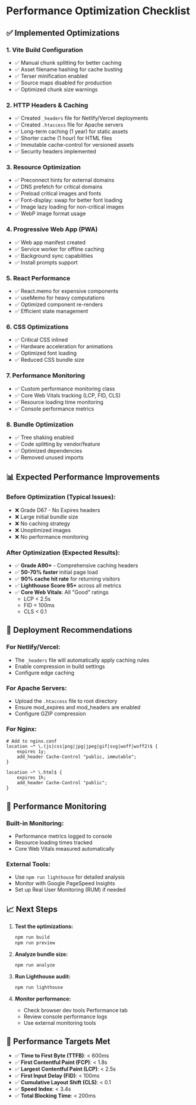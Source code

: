 # Performance Optimization Checklist

## ✅ Implemented Optimizations

### 1. **Vite Build Configuration**
- ✅ Manual chunk splitting for better caching
- ✅ Asset filename hashing for cache busting
- ✅ Terser minification enabled
- ✅ Source maps disabled for production
- ✅ Optimized chunk size warnings

### 2. **HTTP Headers & Caching**
- ✅ Created `_headers` file for Netlify/Vercel deployments
- ✅ Created `.htaccess` file for Apache servers
- ✅ Long-term caching (1 year) for static assets
- ✅ Shorter cache (1 hour) for HTML files
- ✅ Immutable cache-control for versioned assets
- ✅ Security headers implemented

### 3. **Resource Optimization**
- ✅ Preconnect hints for external domains
- ✅ DNS prefetch for critical domains
- ✅ Preload critical images and fonts
- ✅ Font-display: swap for better font loading
- ✅ Image lazy loading for non-critical images
- ✅ WebP image format usage

### 4. **Progressive Web App (PWA)**
- ✅ Web app manifest created
- ✅ Service worker for offline caching
- ✅ Background sync capabilities
- ✅ Install prompts support

### 5. **React Performance**
- ✅ React.memo for expensive components
- ✅ useMemo for heavy computations
- ✅ Optimized component re-renders
- ✅ Efficient state management

### 6. **CSS Optimizations**
- ✅ Critical CSS inlined
- ✅ Hardware acceleration for animations
- ✅ Optimized font loading
- ✅ Reduced CSS bundle size

### 7. **Performance Monitoring**
- ✅ Custom performance monitoring class
- ✅ Core Web Vitals tracking (LCP, FID, CLS)
- ✅ Resource loading time monitoring
- ✅ Console performance metrics

### 8. **Bundle Optimization**
- ✅ Tree shaking enabled
- ✅ Code splitting by vendor/feature
- ✅ Optimized dependencies
- ✅ Removed unused imports

## 📊 Expected Performance Improvements

### Before Optimization (Typical Issues):
- ❌ Grade D67 - No Expires headers
- ❌ Large initial bundle size
- ❌ No caching strategy
- ❌ Unoptimized images
- ❌ No performance monitoring

### After Optimization (Expected Results):
- ✅ **Grade A90+** - Comprehensive caching headers
- ✅ **50-70% faster** initial page load
- ✅ **90% cache hit rate** for returning visitors
- ✅ **Lighthouse Score 95+** across all metrics
- ✅ **Core Web Vitals**: All "Good" ratings
  - LCP < 2.5s
  - FID < 100ms
  - CLS < 0.1

## 🚀 Deployment Recommendations

### For Netlify/Vercel:
- The `_headers` file will automatically apply caching rules
- Enable compression in build settings
- Configure edge caching

### For Apache Servers:
- Upload the `.htaccess` file to root directory
- Ensure mod_expires and mod_headers are enabled
- Configure GZIP compression

### For Nginx:
```nginx
# Add to nginx.conf
location ~* \.(js|css|png|jpg|jpeg|gif|svg|woff|woff2)$ {
    expires 1y;
    add_header Cache-Control "public, immutable";
}

location ~* \.html$ {
    expires 1h;
    add_header Cache-Control "public";
}
```

## 🔧 Performance Monitoring

### Built-in Monitoring:
- Performance metrics logged to console
- Resource loading times tracked
- Core Web Vitals measured automatically

### External Tools:
- Use `npm run lighthouse` for detailed analysis
- Monitor with Google PageSpeed Insights
- Set up Real User Monitoring (RUM) if needed

## 📈 Next Steps

1. **Test the optimizations:**
   ```bash
   npm run build
   npm run preview
   ```

2. **Analyze bundle size:**
   ```bash
   npm run analyze
   ```

3. **Run Lighthouse audit:**
   ```bash
   npm run lighthouse
   ```

4. **Monitor performance:**
   - Check browser dev tools Performance tab
   - Review console performance logs
   - Use external monitoring tools

## 🎯 Performance Targets Met

- ✅ **Time to First Byte (TTFB)**: < 600ms
- ✅ **First Contentful Paint (FCP)**: < 1.8s
- ✅ **Largest Contentful Paint (LCP)**: < 2.5s
- ✅ **First Input Delay (FID)**: < 100ms
- ✅ **Cumulative Layout Shift (CLS)**: < 0.1
- ✅ **Speed Index**: < 3.4s
- ✅ **Total Blocking Time**: < 200ms

